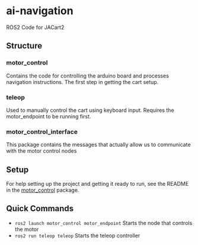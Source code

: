 # ai-navigation
ROS2 Code for JACart2

## Structure

### motor_control
Contains the code for controlling the arduino board and processes navigation instructions. The first step in getting the cart setup.

### teleop
Used to manually control the cart using keyboard input. Requires the motor_endpoint to be running first.

### motor_control_interface
This package contains the messages that actually allow us to communicate with the motor control nodes

## Setup
For help setting up the project and getting it ready to run, see the README in the [motor_control](motor_control/README.md#setuphow-to-run) package.

## Quick Commands
- ```ros2 launch motor_control motor_endpoint``` Starts the node that controls the motor
- ```ros2 run teleop teleop``` Starts the teleop controller
